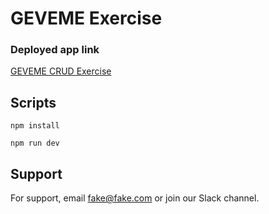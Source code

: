 
# GEVEME Exercise

### Deployed app link 
[GEVEME CRUD Exercise](https://splendorous-cascaron-4edd0a.netlify.app/)


## Scripts
```
npm install
```

```
npm run dev
```




## Support

For support, email fake@fake.com or join our Slack channel.

